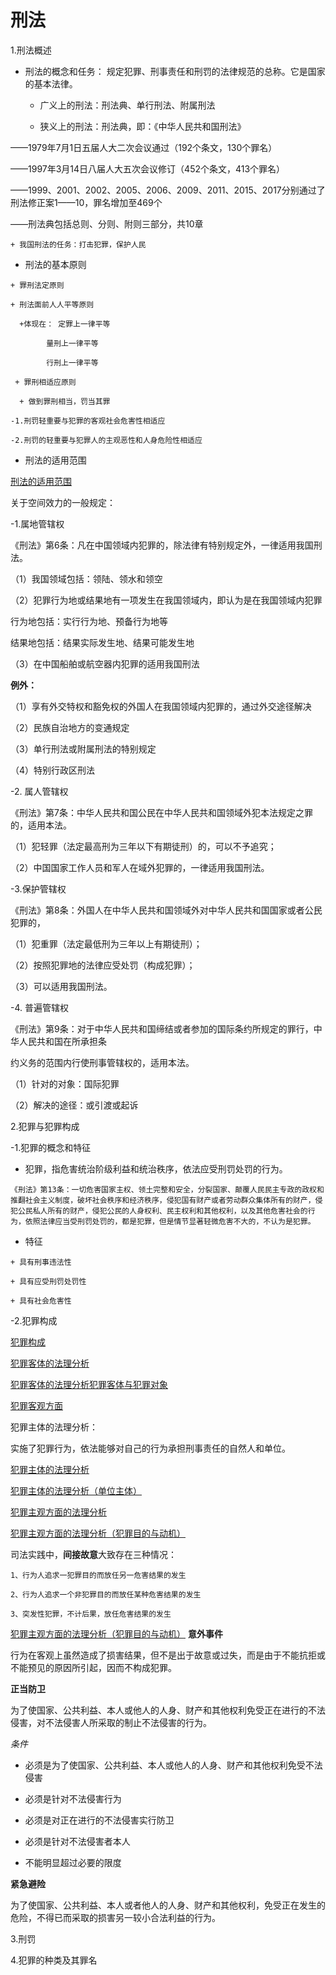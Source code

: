 # 刑法
1.刑法概述

  + 刑法的概念和任务： 规定犯罪、刑事责任和刑罚的法律规范的总称。它是国家的基本法律。

    + 广义上的刑法：刑法典、单行刑法、附属刑法

    + 狭义上的刑法：刑法典，即：《中华人民共和国刑法》

——1979年7月1日五届人大二次会议通过（192个条文，130个罪名）

——1997年3月14日八届人大五次会议修订（452个条文，413个罪名）

——1999、2001、2002、2005、2006、2009、2011、2015、2017分别通过了刑法修正案1——10，罪名增加至469个

——刑法典包括总则、分则、附则三部分，共10章

    + 我国刑法的任务：打击犯罪，保护人民
   
   + 刑法的基本原则
   
    + 罪刑法定原则

    + 刑法面前人人平等原则
   
      +体现在： 定罪上一律平等

            量刑上一律平等

            行刑上一律平等
  
     + 罪刑相适应原则
     
      + 做到罪刑相当，罚当其罪

    -1.刑罚轻重要与犯罪的客观社会危害性相适应

    -2.刑罚的轻重要与犯罪人的主观恶性和人身危险性相适应

  + 刑法的适用范围
  
  [刑法的适用范围](https://github.com/SKIM937000/Virtue-Course/blob/master/%E5%88%91%E6%B3%95%E8%8C%83%E5%9B%B4.png)
  
  关于空间效力的一般规定：
  
-1.属地管辖权

《刑法》第6条：凡在中国领域内犯罪的，除法律有特别规定外，一律适用我国刑法。

（1）我国领域包括：领陆、领水和领空

（2）犯罪行为地或结果地有一项发生在我国领域内，即认为是在我国领域内犯罪

行为地包括：实行行为地、预备行为地等

结果地包括：结果实际发生地、结果可能发生地

（3）在中国船舶或航空器内犯罪的适用我国刑法

**例外：**

（1）享有外交特权和豁免权的外国人在我国领域内犯罪的，通过外交途径解决

（2）民族自治地方的变通规定

（3）单行刑法或附属刑法的特别规定

（4）特别行政区刑法

-2. 属人管辖权

《刑法》第7条：中华人民共和国公民在中华人民共和国领域外犯本法规定之罪的，适用本法。

（1）犯轻罪（法定最高刑为三年以下有期徒刑）的，可以不予追究；

（2）中国国家工作人员和军人在域外犯罪的，一律适用我国刑法。

-3.保护管辖权

《刑法》第8条：外国人在中华人民共和国领域外对中华人民共和国国家或者公民犯罪的，

（1）犯重罪（法定最低刑为三年以上有期徒刑）；

（2）按照犯罪地的法律应受处罚（构成犯罪）；

（3）可以适用我国刑法。

-4. 普遍管辖权

《刑法》第9条：对于中华人民共和国缔结或者参加的国际条约所规定的罪行，中华人民共和国在所承担条

约义务的范围内行使刑事管辖权的，适用本法。

（1）针对的对象：国际犯罪

（2）解决的途径：或引渡或起诉

2.犯罪与犯罪构成

  -1.犯罪的概念和特征

   + 犯罪，指危害统治阶级利益和统治秩序，依法应受刑罚处罚的行为。
   
 ```
 《刑法》第13条：一切危害国家主权、领土完整和安全，分裂国家、颠覆人民民主专政的政权和推翻社会主义制度，破坏社会秩序和经济秩序，侵犯国有财产或者劳动群众集体所有的财产，侵犯公民私人所有的财产，侵犯公民的人身权利、民主权利和其他权利，以及其他危害社会的行为，依照法律应当受刑罚处罚的，都是犯罪，但是情节显著轻微危害不大的，不认为是犯罪。
```

   + 特征
    
    + 具有刑事违法性
    
    + 具有应受刑罚处罚性

    + 具有社会危害性
   
  -2.犯罪构成
  
  [犯罪构成](https://github.com/SKIM937000/Virtue-Course/blob/master/%E7%8A%AF%E7%BD%AA%E6%9E%84%E6%88%90.png)
  
  [犯罪客体的法理分析](https://github.com/SKIM937000/Virtue-Course/blob/master/%E7%8A%AF%E7%BD%AA%E5%AE%A2%E4%BD%93%E7%9A%84%E6%B3%95%E7%90%86.png) 
  
  [犯罪客体的法理分析犯罪客体与犯罪对象](https://github.com/SKIM937000/Virtue-Course/blob/master/%E7%8A%AF%E7%BD%AA%E5%AE%A2%E4%BD%93%E7%9A%84%E6%B3%95%E7%90%86%E5%88%86%E6%9E%90.png)
  
  [犯罪客观方面](https://github.com/SKIM937000/Virtue-Course/blob/master/%E7%8A%AF%E7%BD%AA%E5%AE%A2%E8%A7%82%E6%96%B9%E9%9D%A2.png)
  
  犯罪主体的法理分析：
  
  实施了犯罪行为，依法能够对自己的行为承担刑事责任的自然人和单位。

  [犯罪主体的法理分析](https://github.com/SKIM937000/Virtue-Course/blob/master/%E7%8A%AF%E7%BD%AA%E4%B8%BB%E4%BD%93%E7%9A%84%E6%B3%95%E7%90%86%E5%88%86%E6%9E%90.png)
  
  [犯罪主体的法理分析（单位主体）](https://github.com/SKIM937000/Virtue-Course/blob/master/%E7%8A%AF%E7%BD%AA%E4%B8%BB%E4%BD%93%E7%9A%84%E6%B3%95%E7%90%86%E5%88%86%E6%9E%901.png)
  
  [犯罪主观方面的法理分析](https://github.com/SKIM937000/Virtue-Course/blob/master/%E7%8A%AF%E7%BD%AA%E4%B8%BB%E8%A7%82%E6%96%B9%E9%9D%A2%E7%9A%84%E6%B3%95%E7%90%86%E5%88%86%E6%9E%90.png)
  
  [犯罪主观方面的法理分析（犯罪目的与动机）](https://github.com/SKIM937000/Virtue-Course/blob/master/%E7%8A%AF%E7%BD%AA%E4%B8%BB%E8%A7%82%E6%96%B9%E9%9D%A2%E7%9A%84%E6%B3%95%E7%90%86%E5%88%86%E6%9E%90%E7%8A%AF%E7%BD%AA%E7%9B%AE%E7%9A%84%E5%8A%A8%E6%9C%BA.png)
  
  司法实践中，**间接故意**大致存在三种情况：
     
    1、行为人追求一犯罪目的而放任另一危害结果的发生
     
    2、行为人追求一个非犯罪目的而放任某种危害结果的发生
     
    3、突发性犯罪，不计后果，放任危害结果的发生                    

  [犯罪主观方面的法理分析（犯罪目的与动机）](https://github.com/SKIM937000/Virtue-Course/blob/master/%E7%8A%AF%E7%BD%AA%E4%B8%BB%E8%A7%82%E6%96%B9%E9%9D%A2%E7%9A%84%E6%B3%95%E7%90%86%E5%88%86%E6%9E%90%E7%8A%AF%E7%BD%AA%E7%9B%AE%E7%9A%84%E5%8A%A8%E6%9C%BA.png)
  **意外事件**
  
  行为在客观上虽然造成了损害结果，但不是出于故意或过失，而是由于不能抗拒或不能预见的原因所引起，因而不构成犯罪。
  
  **正当防卫**
  
  为了使国家、公共利益、本人或他人的人身、财产和其他权利免受正在进行的不法侵害，对不法侵害人所采取的制止不法侵害的行为。
  
  *条件*
  
  + 必须是为了使国家、公共利益、本人或他人的人身、财产和其他权利免受不法侵害

  + 必须是针对不法侵害行为
  
  + 必须是对正在进行的不法侵害实行防卫
  
  + 必须是针对不法侵害者本人

  + 不能明显超过必要的限度

  
  **紧急避险**
  
为了使国家、公共利益、本人或者他人的人身、财产和其他权利，免受正在发生的危险，不得已而采取的损害另一较小合法利益的行为。



3.刑罚

4.犯罪的种类及其罪名
